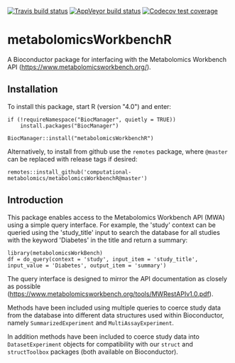 
<!-- badges: start -->
[![Travis build status](https://travis-ci.com/computational-metabolomics/metabolomicsWorkbenchR.svg?branch=master)](https://travis-ci.com/computational-metabolomics/metabolomicsWorkbenchR)
[![AppVeyor build status](https://ci.appveyor.com/api/projects/status/github/computational-metabolomics/metabolomicsWorkbenchR?branch=master&svg=true)](https://ci.appveyor.com/project/RJMW/metabolomicsWorkbenchR)
[![Codecov test coverage](https://codecov.io/gh/computational-metabolomics/metabolomicsWorkbenchR/branch/master/graph/badge.svg)](https://codecov.io/gh/computational-metabolomics/metabolomicsWorkbenchR?branch=master)
<!-- badges: end -->

# metabolomicsWorkbenchR 
A Bioconductor package for interfacing with the Metabolomics Workbench API (https://www.metabolomicsworkbench.org/).

## Installation
To install this package, start R (version "4.0") and enter:

```{r}
if (!requireNamespace("BiocManager", quietly = TRUE))
    install.packages("BiocManager")

BiocManager::install("metabolomicsWorkbenchR")
```

Alternatively, to install from github use the `remotes` package, where `@master` can be replaced with release tags if desired:
```{r}
remotes::install_github('computational-metabolomics/metabolomicsWorkbenchR@master')
```


## Introduction
This package enables access to the Metabolomics Workbench API (MWA) using a simple query interface. For example, the 'study' context can be queried using the 'study_title' input to search the database for all studies with the keyword 'Diabetes' in the title and return a summary:

```{r}
library(metabolomicsWorkBench)
df = do_query(context = 'study', input_item = 'study_title', input_value = 'Diabetes', output_item = 'summary')
```

The query interface is designed to mirror the API documentation as closely as possible (https://www.metabolomicsworkbench.org/tools/MWRestAPIv1.0.pdf). 

Methods have been included using multiple queries to coerce study data from the database into different data structures used within Bioconductor, namely `SummarizedExperiment` and `MultiAssayExperiment`.

In addition methods have been included to coerce study data into `DatasetExperiment` objects for compatibility with our `struct` and `structToolbox` packages (both available on Bioconductor).

